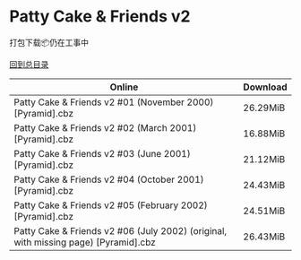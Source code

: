 # Patty Cake & Friends v2

打包下载📦仍在工事中

[回到总目录](/Catalogs.md)







Online | Download
--- | ---
Patty Cake & Friends v2 #01 (November 2000) [Pyramid].cbz | 26.29MiB
Patty Cake & Friends v2 #02 (March 2001) [Pyramid].cbz | 16.88MiB
Patty Cake & Friends v2 #03 (June 2001) [Pyramid].cbz | 21.12MiB
Patty Cake & Friends v2 #04 (October 2001) [Pyramid].cbz | 24.43MiB
Patty Cake & Friends v2 #05 (February 2002) [Pyramid].cbz | 24.51MiB
Patty Cake & Friends v2 #06 (July 2002) (original, with missing page) [Pyramid].cbz | 26.43MiB